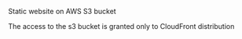 Static website on AWS S3 bucket

The access to the s3 bucket is granted only to CloudFront distribution

